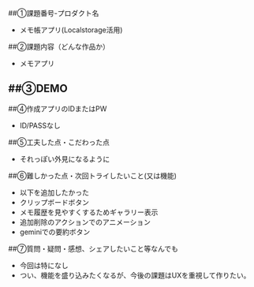 ##①課題番号-プロダクト名
- メモ帳アプリ(Localstorage活用)

##②課題内容（どんな作品か）
- メモアプリ

##③DEMO
- 

##④作成アプリのIDまたはPW
- ID/PASSなし

##⑤工夫した点・こだわった点
- それっぽい外見になるように

##⑥難しかった点・次回トライしたいこと(又は機能)
- 以下を追加したかった
- クリップボードボタン
- メモ履歴を見やすくするためギャラリー表示
- 追加削除のアクションでのアニメーション
- geminiでの要約ボタン

##⑦質問・疑問・感想、シェアしたいこと等なんでも
- 今回は特になし
- つい、機能を盛り込みたくなるが、今後の課題はUXを重視して作りたい。
